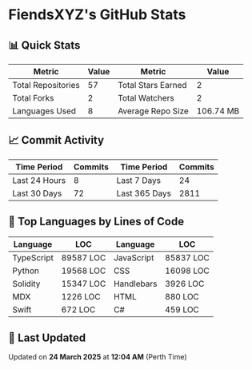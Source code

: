 # FiendsXYZ's GitHub Stats

## 📊 Quick Stats

| Metric               | Value       | Metric               | Value       |
|----------------------|-------------|----------------------|-------------|
| Total Repositories   | 57 | Total Stars Earned   | 2 |
| Total Forks          | 2 | Total Watchers       | 2 |
| Languages Used       | 8 | Average Repo Size    | 106.74 MB |

## 📈 Commit Activity

| Time Period      | Commits      | Time Period      | Commits      |
|------------------|--------------|------------------|--------------|
| Last 24 Hours    | 8 | Last 7 Days      | 24 |
| Last 30 Days     | 72 | Last 365 Days    | 2811 |

## 📝 Top Languages by Lines of Code

| Language       | LOC        | Language       | LOC        |
|----------------|------------|----------------|------------|
| TypeScript       | 89587 LOC  | JavaScript       | 85837 LOC  |
| Python       | 19568 LOC  | CSS       | 16098 LOC  |
| Solidity       | 15347 LOC  | Handlebars       | 3926 LOC  |
| MDX       | 1226 LOC  | HTML       | 880 LOC  |
| Swift       | 672 LOC  | C#       | 459 LOC  |

## 📅 Last Updated

Updated on **24 March 2025** at **12:04 AM** (Perth Time)
